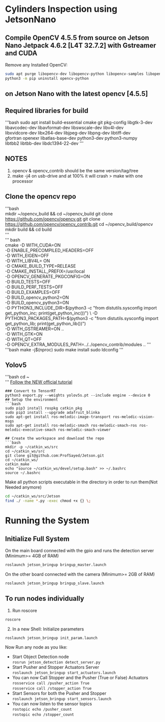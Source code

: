 # Cylinders Inspection using JetsonNano  
## Compile OpenCV 4.5.5 from source on Jetson Nano Jetpack 4.6.2 [L4T 32.7.2] with Gstreamer and CUDA
Remove any Installed OpenCV:  
```bash
sudo apt purge libopencv-dev libopencv-python libopencv-samples libopencv*  
python3 -m pip uninstall opencv-python
```  
## on Jetson Nano with the latest opencv [4.5.5]
## Required libraries for build  
'''bash
sudo apt install build-essential cmake git pkg-config libgtk-3-dev \
    libavcodec-dev libavformat-dev libswscale-dev libv4l-dev \
    libxvidcore-dev libx264-dev libjpeg-dev libpng-dev libtiff-dev \
    gfortran openexr libatlas-base-dev python3-dev python3-numpy \
    libtbb2 libtbb-dev libdc1394-22-dev
'''  
## NOTES
1. opencv & opencv_contrib should be the same version/tag/tree 
2. make -j4 on usb-drive and at 100% it will crash > make with one processor 
## Clone the opencv repo
'''bash  
mkdir ~/opencv_build && cd ~/opencv_build
git clone https://github.com/opencv/opencv.git
git clone https://github.com/opencv/opencv_contrib.git
cd ~/opencv_build/opencv
mkdir build && cd build  
'''  
''' bash  
cmake -D WITH_CUDA=ON \
    -D ENABLE_PRECOMPILED_HEADERS=OFF \
    -D WITH_EIGEN=OFF \
    -D WITH_LIBV4L= ON \
    -D CMAKE_BUILD_TYPE=RELEASE \
    -D CMAKE_INSTALL_PREFIX=/usr/local \
    -D OPENCV_GENERATE_PKGCONFIG=ON \
    -D BUILD_TESTS=OFF \
    -D BUILD_PERF_TESTS=OFF \
    -D BUILD_EXAMPLES=OFF \
    -D BUILD_opencv_python2=ON \
    -D BUILD_opencv_python3=ON \
    -D PYTHON3_INCLUDE_DIR=$(python3 -c "from distutils.sysconfig import get_python_inc; print(get_python_inc())") \
    -D PYTHON3_PACKAGES_PATH=$(python3 -c "from distutils.sysconfig import get_python_lib; print(get_python_lib())") \
    -D WITH_GSTREAMER=ON .. \
    -D WITH_GTK=ON \
    -D WITH_QT=OFF \
    -D OPENCV_EXTRA_MODULES_PATH=../../opencv_contrib/modules ..
'''
'''bash 
make -j$(nproc)
sudo make install
sudo ldconfig
'''
  
## Yolov5
'''bash
cd ~  
'''
[Follow the NEW official tutorial](https://github.com/ultralytics/yolov5/issues/9627)  
```  
### Convert to TensorRT  
python3 export.py --weights yolov5s.pt --include engine --device 0  
## Setup the environment  
```bash  
sudo pip3 install rospkg catkin_pkg
sudo pip3 install --upgrade adafruit_blinka
sudo apt-get install ros-melodic-image-transport ros-melodic-vision-msgs
sudo apt-get install ros-melodic-smach ros-melodic-smach-ros ros-melodic-executive-smach ros-melodic-smach-viewer

## Create the workspace and download the repo
```bash  
mkdir -p ~/catkin_ws/src  
cd ~/catkin_ws/src  
git clone git@github.com:ProfSayed/Jetson.git  
cd ~/catkin_ws/  
catkin_make  
echo "source ~/catkin_ws/devel/setup.bash" >> ~/.bashrc  
source ~/.bashrc  
```
Make all python scripts executable in the directory in order to run them(Not Needed anymore)  
```bash  
cd ~/catkin_ws/src/Jetson  
find ./ -name *.py -exec chmod +x {} \;
```
# Running the System
## Initialize Full System
On the main board connected with the gpio and runs the detection server (Minimum>= 4GB of RAM)  
```bash  
roslaunch jetson_bringup bringup_master.launch  
```
On the other board connected with the camera (Minimum>= 2GB of RAM)  
```bash  
roslaunch jetson_bringup bringup_slave.launch  
```
## To run nodes individually  
1. Run roscore
```bash  
roscore  
```
2. In a new Shell: Initialize parameters  
```bash  
roslaunch jetson_bringup init_param.launch  
```
Now Run any node as you like:  
* Start Object Detection node  
```rosrun jetson_detection detect_server.py```  
* Start Pusher and Stopper Actuators Server  
```roslaunch jetson_bringup start_actuators.launch```  
* You can now Call Stopper and the Pusher (True or False) Actuators  
```rosservice call /pusher_action True```  
```rosservice call /stopper_action True```  
* Start Sensors for both the Pusher and Stopper   
```roslaunch jetson_bringup start_sensors.launch```  
* You can now listen to the sensor topics   
```rostopic echo /pusher_count ```  
```rostopic echo /stopper_count ```  


